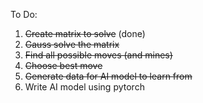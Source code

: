 To Do:
1) ~~Create matrix to solve~~ (done)
2) ~~Gauss solve the matrix~~
3) ~~Find all possible moves (and mines)~~
4) ~~Choose best move~~
5) ~~Generate data for AI model to learn from~~
6) Write AI model using pytorch